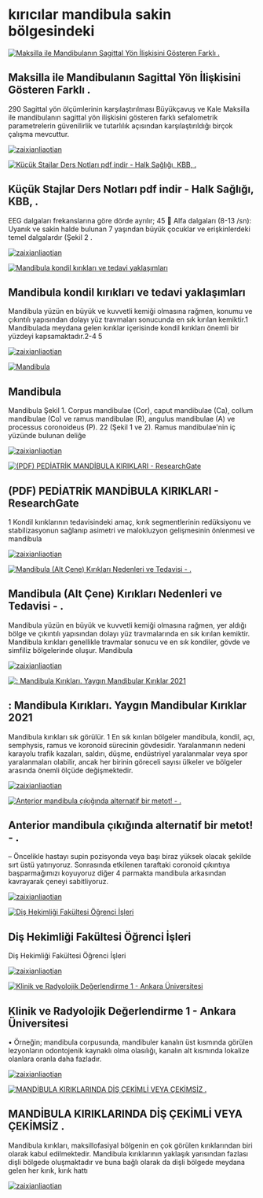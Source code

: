 # kırıcılar mandibula sakin bölgesindeki
<a href="https://mnn.zoosnet.net/LR/Chatpre.aspx?id=MNN94995150&p=https://topgrinding.com/" target="_blank">![Maksilla ile Mandibulanın Sagittal Yön İlişkisini Gösteren Farklı .](https://github.com/technlg/images/blob/main/54.jpg)</a>
## Maksilla ile Mandibulanın Sagittal Yön İlişkisini Gösteren Farklı .
290 Sagittal yön ölçümlerinin karşılaştırılması Büyükçavuş ve Kale Maksilla ile mandibulanın sagittal yön ilişkisini gösteren farklı sefalometrik parametrelerin güvenilirlik ve tutarlılık açısından karşılaştırıldığı birçok çalışma mevcuttur.
<a href="https://mnn.zoosnet.net/LR/Chatpre.aspx?id=MNN94995150&p=https://topgrinding.com/" target="_blank"><img src="https://github.com/technlg/images/raw/main/chat11.jpg" alt="zaixianliaotian"/></a><a href="//whatsapp.shibangsoft.com/WhatsApp.php" ><img src="https://github.com/technlg/images/raw/main/chat11.png" alt=""></a>
<a href="https://mnn.zoosnet.net/LR/Chatpre.aspx?id=MNN94995150&p=https://topgrinding.com/" target="_blank">![Küçük Stajlar Ders Notları pdf indir - Halk Sağlığı, KBB, .](https://github.com/technlg/images/blob/main/30.jpg)</a>
## Küçük Stajlar Ders Notları pdf indir - Halk Sağlığı, KBB, .
EEG dalgaları frekanslarına göre dörde ayrılır; 45 􀂃 Alfa dalgaları (8-13 /sn): Uyanık ve sakin halde bulunan 7 yaşından büyük çocuklar ve erişkinlerdeki temel dalgalardır (Şekil 2 .
<a href="https://mnn.zoosnet.net/LR/Chatpre.aspx?id=MNN94995150&p=https://topgrinding.com/" target="_blank"><img src="https://github.com/technlg/images/raw/main/chat11.jpg" alt="zaixianliaotian"/></a><a href="//whatsapp.shibangsoft.com/WhatsApp.php" ><img src="https://github.com/technlg/images/raw/main/chat11.png" alt=""></a>
<a href="https://mnn.zoosnet.net/LR/Chatpre.aspx?id=MNN94995150&p=https://topgrinding.com/" target="_blank">![Mandibula kondil kırıkları ve tedavi yaklaşımları](https://github.com/technlg/images/blob/main/8.jpg)</a>
## Mandibula kondil kırıkları ve tedavi yaklaşımları
Mandibula yüzün en büyük ve kuvvetli kemiği olmasına rağmen, konumu ve çıkıntılı yapısından dolayı yüz travmaları sonucunda en sık kırılan kemiktir.1 Mandibulada meydana gelen kırıklar içerisinde kondil kırıkları önemli bir yüzdeyi kapsamaktadır.2-4 5
<a href="https://mnn.zoosnet.net/LR/Chatpre.aspx?id=MNN94995150&p=https://topgrinding.com/" target="_blank"><img src="https://github.com/technlg/images/raw/main/chat11.jpg" alt="zaixianliaotian"/></a><a href="//whatsapp.shibangsoft.com/WhatsApp.php" ><img src="https://github.com/technlg/images/raw/main/chat11.png" alt=""></a>
<a href="https://mnn.zoosnet.net/LR/Chatpre.aspx?id=MNN94995150&p=https://topgrinding.com/" target="_blank">![Mandibula](https://github.com/technlg/images/blob/main/9.jpg)</a>
## Mandibula
Mandibula Şekil 1. Corpus mandibulae (Cor), caput mandibulae (Ca), collum mandibulae (Co) ve ramus mandibulae (R), angulus mandibulae (A) ve processus coronoideus (P). 22 (Şekil 1 ve 2). Ramus mandibulae'nin iç yüzünde bulunan deliğe 
<a href="https://mnn.zoosnet.net/LR/Chatpre.aspx?id=MNN94995150&p=https://topgrinding.com/" target="_blank"><img src="https://github.com/technlg/images/raw/main/chat11.jpg" alt="zaixianliaotian"/></a><a href="//whatsapp.shibangsoft.com/WhatsApp.php" ><img src="https://github.com/technlg/images/raw/main/chat11.png" alt=""></a>
<a href="https://mnn.zoosnet.net/LR/Chatpre.aspx?id=MNN94995150&p=https://topgrinding.com/" target="_blank">![(PDF) PEDİATRİK MANDİBULA KIRIKLARI - ResearchGate](https://github.com/technlg/images/blob/main/32.jpg)</a>
## (PDF) PEDİATRİK MANDİBULA KIRIKLARI - ResearchGate
 1 Kondil kırıklarının tedavisindeki amaç, kırık segmentlerinin redüksiyonu ve stabilizasyonun sağlanıp asimetri ve malokluzyon gelişmesinin önlenmesi ve mandibula 
<a href="https://mnn.zoosnet.net/LR/Chatpre.aspx?id=MNN94995150&p=https://topgrinding.com/" target="_blank"><img src="https://github.com/technlg/images/raw/main/chat11.jpg" alt="zaixianliaotian"/></a><a href="//whatsapp.shibangsoft.com/WhatsApp.php" ><img src="https://github.com/technlg/images/raw/main/chat11.png" alt=""></a>
<a href="https://mnn.zoosnet.net/LR/Chatpre.aspx?id=MNN94995150&p=https://topgrinding.com/" target="_blank">![Mandibula (Alt Çene) Kırıkları Nedenleri ve Tedavisi - .](https://github.com/technlg/images/blob/main/52.jpg)</a>
## Mandibula (Alt Çene) Kırıkları Nedenleri ve Tedavisi - .
Mandibula yüzün en büyük ve kuvvetli kemiği olmasına rağmen, yer aldığı bölge ve çıkıntılı yapısından dolayı yüz travmalarında en sık kırılan kemiktir. Mandibula kırıkları genellikle travmalar sonucu ve en sık kondiler, gövde ve simfiliz bölgelerinde oluşur. Mandibula 
<a href="https://mnn.zoosnet.net/LR/Chatpre.aspx?id=MNN94995150&p=https://topgrinding.com/" target="_blank"><img src="https://github.com/technlg/images/raw/main/chat11.jpg" alt="zaixianliaotian"/></a><a href="//whatsapp.shibangsoft.com/WhatsApp.php" ><img src="https://github.com/technlg/images/raw/main/chat11.png" alt=""></a>
<a href="https://mnn.zoosnet.net/LR/Chatpre.aspx?id=MNN94995150&p=https://topgrinding.com/" target="_blank">![: Mandibula Kırıkları. Yaygın Mandibular Kırıklar 2021](https://github.com/technlg/images/blob/main/4.jpg)</a>
## : Mandibula Kırıkları. Yaygın Mandibular Kırıklar 2021
Mandibula kırıkları sık görülür. 1 En sık kırılan bölgeler mandibula, kondil, açı, semphysis, ramus ve koronoid sürecinin gövdesidir. Yaralanmanın nedeni karayolu trafik kazaları, saldırı, düşme, endüstriyel yaralanmalar veya spor yaralanmaları olabilir, ancak her birinin göreceli sayısı ülkeler ve bölgeler arasında önemli ölçüde değişmektedir.
<a href="https://mnn.zoosnet.net/LR/Chatpre.aspx?id=MNN94995150&p=https://topgrinding.com/" target="_blank"><img src="https://github.com/technlg/images/raw/main/chat11.jpg" alt="zaixianliaotian"/></a><a href="//whatsapp.shibangsoft.com/WhatsApp.php" ><img src="https://github.com/technlg/images/raw/main/chat11.png" alt=""></a>
<a href="https://mnn.zoosnet.net/LR/Chatpre.aspx?id=MNN94995150&p=https://topgrinding.com/" target="_blank">![Anterior mandibula çıkığında alternatif bir metot! - .](https://github.com/technlg/images/blob/main/5.jpg)</a>
## Anterior mandibula çıkığında alternatif bir metot! - .
– Öncelikle hastayı supin pozisyonda veya başı biraz yüksek olacak şekilde sırt üstü yatırıyoruz. Sonrasında etkilenen taraftaki coronoid çıkıntıya başparmağımızı koyuyoruz diğer 4 parmakta mandibula arkasından kavrayarak çeneyi sabitliyoruz.
<a href="https://mnn.zoosnet.net/LR/Chatpre.aspx?id=MNN94995150&p=https://topgrinding.com/" target="_blank"><img src="https://github.com/technlg/images/raw/main/chat11.jpg" alt="zaixianliaotian"/></a><a href="//whatsapp.shibangsoft.com/WhatsApp.php" ><img src="https://github.com/technlg/images/raw/main/chat11.png" alt=""></a>
<a href="https://mnn.zoosnet.net/LR/Chatpre.aspx?id=MNN94995150&p=https://topgrinding.com/" target="_blank">![Diş Hekimliği Fakültesi Öğrenci İşleri](https://github.com/technlg/images/blob/main/8.jpg)</a>
## Diş Hekimliği Fakültesi Öğrenci İşleri
Diş Hekimliği Fakültesi Öğrenci İşleri
<a href="https://mnn.zoosnet.net/LR/Chatpre.aspx?id=MNN94995150&p=https://topgrinding.com/" target="_blank"><img src="https://github.com/technlg/images/raw/main/chat11.jpg" alt="zaixianliaotian"/></a><a href="//whatsapp.shibangsoft.com/WhatsApp.php" ><img src="https://github.com/technlg/images/raw/main/chat11.png" alt=""></a>
<a href="https://mnn.zoosnet.net/LR/Chatpre.aspx?id=MNN94995150&p=https://topgrinding.com/" target="_blank">![Klinik ve Radyolojik Değerlendirme 1 - Ankara Üniversitesi](https://github.com/technlg/images/blob/main/49.jpg)</a>
## Klinik ve Radyolojik Değerlendirme 1 - Ankara Üniversitesi
• Örneğin; mandibula corpusunda, mandibuler kanalın üst kısmında görülen lezyonların odontojenik kaynaklı olma olasılığı, kanalın alt kısmında lokalize olanlara oranla daha fazladır.
<a href="https://mnn.zoosnet.net/LR/Chatpre.aspx?id=MNN94995150&p=https://topgrinding.com/" target="_blank"><img src="https://github.com/technlg/images/raw/main/chat11.jpg" alt="zaixianliaotian"/></a><a href="//whatsapp.shibangsoft.com/WhatsApp.php" ><img src="https://github.com/technlg/images/raw/main/chat11.png" alt=""></a>
<a href="https://mnn.zoosnet.net/LR/Chatpre.aspx?id=MNN94995150&p=https://topgrinding.com/" target="_blank">![MANDİBULA KIRIKLARINDA DİŞ ÇEKİMLİ VEYA ÇEKİMSİZ .](https://github.com/technlg/images/blob/main/16.jpg)</a>
## MANDİBULA KIRIKLARINDA DİŞ ÇEKİMLİ VEYA ÇEKİMSİZ .
Mandibula kırıkları, maksillofasiyal bölgenin en çok görülen kırıklarından biri olarak kabul edilmektedir. Mandibula kırıklarının yaklaşık yarısından fazlası dişli bölgede oluşmaktadır ve buna bağlı olarak da dişli bölgede meydana gelen her kırık, kırık hattı
<a href="https://mnn.zoosnet.net/LR/Chatpre.aspx?id=MNN94995150&p=https://topgrinding.com/" target="_blank"><img src="https://github.com/technlg/images/raw/main/chat11.jpg" alt="zaixianliaotian"/></a><a href="//whatsapp.shibangsoft.com/WhatsApp.php" ><img src="https://github.com/technlg/images/raw/main/chat11.png" alt=""></a>
